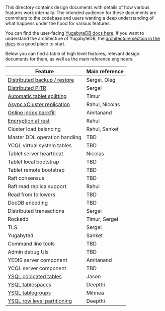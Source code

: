This directory contains design documents with details of how various features work internally. The intended audience for these documents are commiters to the codebase and users wanting a deep understanding of what happens under the hood for various features.

You can find the user-facing [YugabyteDB docs here](https://docs.yugabyte.com/). If you want to understand the architecture of YugabyteDB, the [architecture section in the docs](https://docs.yugabyte.com/latest/architecture/) is a good place to start.


Below you can find a table of high level features, relevant design documents for them, as well as the main reference engineers.

| Feature | Main reference |
| -------- | ------------ |
|[Distributed backup / restore](https://github.com/yugabyte/yugabyte-db/blob/master/architecture/design/distributed-backup-and-restore.md)|Sergei, Oleg|
|[Distributed PITR](https://github.com/yugabyte/yugabyte-db/blob/master/architecture/design/distributed-backup-point-in-time-recovery.md)|Sergei|
|[Automatic tablet splitting](https://github.com/yugabyte/yugabyte-db/blob/master/architecture/design/docdb-automatic-tablet-splitting.md)|Timur|
|[Async xCluster replication](https://github.com/yugabyte/yugabyte-db/blob/master/architecture/design/multi-region-xcluster-async-replication.md)|Rahul, Nicolas|
|[Online index backfill](https://github.com/yugabyte/yugabyte-db/blob/master/architecture/design/online-index-backfill.md)|Amitanand|
|[Encryption at rest](https://github.com/yugabyte/yugabyte-db/blob/master/architecture/design/docdb-encryption-at-rest.md)|Rahul|
|Cluster load balancing|Rahul, Sanket|
|Master DDL operation handling|TBD|
|YCQL virtual system tables|TBD|
|Tablet server heartbeat|Nicolas|
|Tablet local bootstrap|TBD|
|Tablet remote bootstrap|TBD|
|Raft consensus|TBD|
|Raft read replica support|Rahul|
|Read from followers|TBD|
|DocDB encoding|TBD|
|Distributed transactions|Sergei|
|Rocksdb|Timur, Sergei|
|TLS|Sergei|
|Yugabyted|Sanket|
|Command line tools|TBD|
|Admin debug UIs|TBD|
|YEDIS server component|Amitanand|
|YCQL server component|TBD|
|[YSQL colocated tables](https://github.com/yugabyte/yugabyte-db/blob/master/architecture/design/ysql-colocated-tables.md)|Jason|
|[YSQL tablespaces](https://github.com/yugabyte/yugabyte-db/blob/master/architecture/design/wip-ysql-tablespaces.md)|Deepthi|
|[YSQL tablegroups](ysql-tablegroups.md)|Mihnea|
|[YSQL row level partitioning](ysql-row-level-partitioning.md)|Deepthi|
